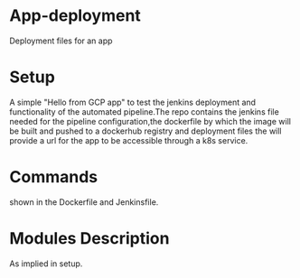 # App-deployment

Deployment files for an app 

# Setup
A simple "Hello from GCP app" to test the jenkins deployment and functionality of the automated pipeline.The repo contains the jenkins file needed for the pipeline configuration,the dockerfile by which the image will be built and pushed to a dockerhub registry and deployment files the will provide a url for the app to be accessible through a k8s service.

# Commands
shown in the Dockerfile and Jenkinsfile.
# Modules Description
As implied in setup.
